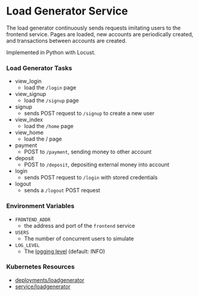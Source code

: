 # Load Generator Service

The load generator continuously sends requests imitating users to the frontend service.
Pages are loaded, new accounts are periodically created, and transactions between accounts are created.

Implemented in Python with Locust.

### Load Generator Tasks

- view_login
  - load the `/login` page
- view_signup
  - load the `/signup` page
- signup
  - sends POST request to `/signup` to create a new user
- view_index
  - load the `/home` page
- view_home
  - load the / page
- payment
  - POST to `/payment`, sending money to other account
- deposit
  - POST to `/deposit`, depositing external money into account
- login
  - sends POST request to `/login` with stored credentials
- logout
  - sends a `/logout` POST request

### Environment Variables

- `FRONTEND_ADDR`
  - the address and port of the `frontend` service
- `USERS`
  - The number of concurrent users to simulate
- `LOG_LEVEL`
  - The [logging level](https://docs.python.org/3/library/logging.html#levels) (default: INFO)

### Kubernetes Resources

- [deployments/loadgenerator](/kubernetes-manifests/loadgenerator.yaml)
- [service/loadgenerator](/kubernetes-manifests/loadgenerator.yaml)

